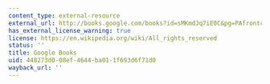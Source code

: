 ```yaml
---
content_type: external-resource
external_url: http://books.google.com/books?id=sMKmdJq7iE0C&pg=PAfrontcover#v=onepage
has_external_license_warning: true
license: https://en.wikipedia.org/wiki/All_rights_reserved
status: ''
title: Google Books
uid: 448273d0-08ef-4644-ba01-1f693d6f71d0
wayback_url: ''
---
```

